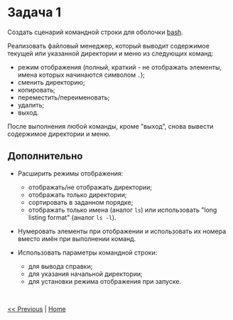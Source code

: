 # Задача 1

Создать сценарий командной строки для оболочки [bash](https://ru.wikipedia.org/wiki/Bash).

Реализовать файловый менеджер, который выводит содержимое текущей или указанной директории и меню из следующих команд:
- режим отображения (полный, краткий - не отображать элементы, имена которых начинаются символом `.`);
- сменить директорию;
- копировать;
- переместить/переименовать;
- удалить;
- выход.

После выполнения любой команды, кроме "выход", снова вывести содержимое директории и меню.

## Дополнительно

- Расширить режимы отображения:
   	- отображать/не отображать директории;
   	- отображать только директории;
   	- сортировать в заданном порядке;
   	- отображать только имена (аналог `ls`) или использовать "long listing format" (аналог `ls -l`).

- Нумеровать элементы при отображении и использовать их номера вместо имён при выполнении команд.

- Использовать параметры командной строки:
	- для вывода справки;
	- для указания начальной директории;
	- для установки режима отображения при запуске.

<br>

[<< Previous](exercise03.md) | [Home](../readme.md)

